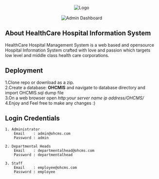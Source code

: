 <div align="center">
  <img src="https://raw.githubusercontent.com/MartMbithi/OHCMS/master/Modules/Admin/assets/img/logo.png" alt="Logo" />
  <br><br>
  <img src="https://raw.githubusercontent.com/MartMbithi/OHCMS/master/admin_dashboard.png" alt="Admin Dashboard" />
</div>



## About  HealthCare Hospital Information System

HealthCare Hospital Management System is a web based and opensource Hospital Information System crafted with love and passion which targets low level and middle class health care corporations.

## Deployment
1.Clone repo or download as a zip.<br>
2.Create a database: <b>OHCMIS</b> and navigate to database directory and import OHCMIS.sql dump file <br>
3.On a web browser open <i>http:your server name ip address/OHCMS/</i></br>
4.Enjoy and Feel free to make any changes :)

## Login Credentials
```
1. Administrator
    Email    : admin@ohcms.com
    Password : admin

2. Departmental Heads
    Email    : departmentalhead@ohcms.com
    Password : departmentalhead

3. Staff
    Email    : employee@ohcms.com
    Password : employee
```


